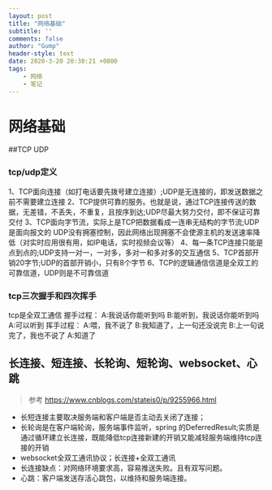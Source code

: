 ```yaml
---
layout: post
title: "网络基础"
subtitle: ''
comments: false
author: "Gump"
header-style: text
date: 2020-3-20 20:30:21 +0800
tags:
    - 网络
    - 笔记
---
```


# 网络基础

##TCP UDP
### tcp/udp定义
1、TCP面向连接（如打电话要先拨号建立连接）;UDP是无连接的，即发送数据之前不需要建立连接
2、TCP提供可靠的服务。也就是说，通过TCP连接传送的数据，无差错，不丢失，不重复，且按序到达;UDP尽最大努力交付，即不保证可靠交付
3、TCP面向字节流，实际上是TCP把数据看成一连串无结构的字节流;UDP是面向报文的
UDP没有拥塞控制，因此网络出现拥塞不会使源主机的发送速率降低（对实时应用很有用，如IP电话，实时视频会议等）
4、每一条TCP连接只能是点到点的;UDP支持一对一，一对多，多对一和多对多的交互通信
5、TCP首部开销20字节;UDP的首部开销小，只有8个字节
6、TCP的逻辑通信信道是全双工的可靠信道，UDP则是不可靠信道
### tcp三次握手和四次挥手
tcp是全双工通信 
握手过程：
A:我说话你能听到吗
B:能听到，我说话你能听到吗
A:可以听到
挥手过程：
A:喂，我不说了
B:我知道了，上一句还没说完
B:上一句说完了，我也不说了
A:知道了

## 长连接、短连接、长轮询、短轮询、websocket、心跳

 > 参考 https://www.cnblogs.com/stateis0/p/9255966.html

- 长短连接主要取决服务端和客户端是否主动去关闭了连接；
- 长轮询是在客户端轮询，服务端事件监听，spring 的DeferredResult;实质是通过循环建立长连接，既能降低tcp连接新建的开销又能减轻服务端维持tcp连接的开销
- websocket全双工通讯协议；长连接+全双工通讯
- 长连接缺点：对网络环境要求高，容易推送失败。且有双写问题。
- 心跳：客户端发送存活心跳包，以维持和服务端连接。



